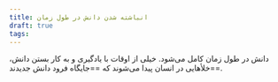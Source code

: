 ```yaml
---
title: انباشته شدن دانش در طول زمان
draft: true
tags:
---
```

دانش در طول زمان کامل می‌شود. خیلی از اوقات با یادگیری و به کار بستن دانش، خلأهایی در انسان پیدا می‌شوند که ==جایگاه فرود دانش جدیدند==.